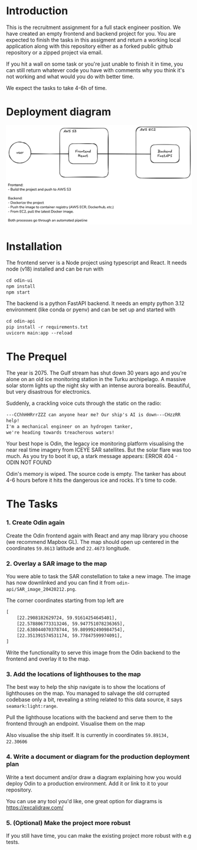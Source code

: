 # Introduction

This is the recruitment assignment for a full stack engineer position. We have created an empty frontend and backend project for you. You are expected to finish the tasks in this assigment and return a working local application along with this repository either as a forked public github repository or a zipped project via email.

If you hit a wall on some task or you're just unable to finish it in time, you can still return whatever code you have with comments why you think it's not working and what would you do with better time.

We expect the tasks to take 4-6h of time.


# Deployment diagram

![deployment](./deployment.png)


# Installation

The frontend server is a Node project using typescript and React. It needs node (v18) installed and can be run with

```
cd odin-ui
npm install
npm start
```

The backend is a python FastAPI backend. It needs an empty python 3.12 environment (like conda or pyenv) and can be set up and started with

```
cd odin-api
pip install -r requirements.txt
uvicorn main:app --reload
```

# The Prequel

The year is 2075. The Gulf stream has shut down 30 years ago and you're alone on an old ice monitoring station in the Turku archipelago. A massive solar storm lights up the night sky with an intense aurora borealis. Beautiful, but very disastrous for electronics.

Suddenly, a crackling voice cuts through the static on the radio:
```
---CChhHHRrrZZZ can anyone hear me? Our ship's AI is down---CHzzRR help!
I'm a mechanical engineer on an hydrogen tanker,
we're heading towards treacherous waters!
```

Your best hope is Odin, the legacy ice monitoring platform visualising the near real time imagery from ICEYE SAR satellites. But the solar flare was too much. As you try to boot it up, a stark message appears:
ERROR 404 - ODIN NOT FOUND

Odin's memory is wiped. The source code is empty. The tanker has about 4-6 hours before it hits the dangerous ice and rocks. It's time to code.

# The Tasks

### 1. Create Odin again

Create the Odin frontend again with React and any map library you choose (we recommend Mapbox GL). The map should open up centered in the coordinates `59.8613` latitude and `22.4673` longitude.

### 2. Overlay a SAR image to the map

You were able to task the SAR constellation to take a new image. The image has now downlinked and you can find it from `odin-api/SAR_image_20420212.png`.

The corner coordinates starting from top left are

```
[
    [22.2908182629724, 59.91614254645401],
    [22.578806773313246, 59.947751078236365],
    [22.638044070378744, 59.809992490984754],
    [22.351391574531174, 59.77847599974091],
]
```

Write the functionality to serve this image from the Odin backend to the frontend and overlay it to the map.

### 3. Add the locations of lighthouses to the map

The best way to help the ship navigate is to show the locations of lighthouses on the map. You managed to salvage the old corrupted codebase only a bit, revealing a string related to this data source, it says `seamark:light:range`.

Pull the lighthouse locations with the backend and serve them to the frontend through an endpoint. Visualise them on the map

Also visualise the ship itself. It is currently in coordinates `59.89134, 22.30606`

### 4. Write a document or diagram for the production deployment plan

Write a text document and/or draw a diagram explaining how you would deploy Odin to a production environment. Add it or link to it to your repository.

You can use any tool you'd like, one great option for diagrams is https://excalidraw.com/

### 5. (Optional) Make the project more robust

If you still have time, you can make the existing project more robust with e.g tests.
